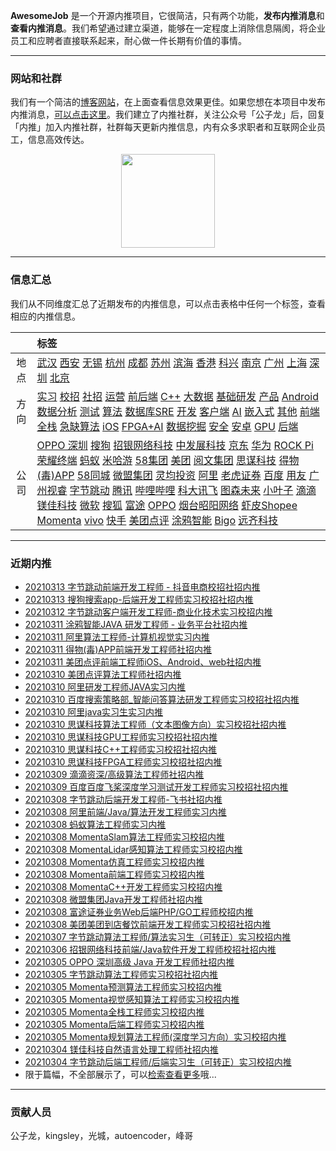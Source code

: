 
 

**AwesomeJob** 是一个开源内推项目，它很简洁，只有两个功能，**发布内推消息**和**查看内推消息**。我们希望通过建立渠道，能够在一定程度上消除信息隔阂，将企业员工和应聘者直接联系起来，耐心做一件长期有价值的事情。

---

### 网站和社群

我们有一个简洁的[博客网站](https://awesomejob.gitee.io/)，在上面查看信息效果更佳。如果您想在本项目中发布内推消息，[可以点击这里](https://wj.qq.com/s2/8043669/40c0)。我们建立了内推社群，关注公众号「公子龙」后，回复「内推」加入内推社群，社群每天更新内推信息，内有众多求职者和互联网企业员工，信息高效传达。

<div align=center><img src="https://img-blog.csdnimg.cn/20210306220847278.jpg?x-oss-process=type_ZmFuZ3poZW5naGVpdGk,shadow_10,text_aHR0cHM6Ly9ibG9nLmNzZG4ubmV0L0RvSmludGlhbg==,size_16,color_FFFFFF,t_70#pic_center" width="150"/></div>


--- 
### 信息汇总

我们从不同维度汇总了近期发布的内推信息，可以点击表格中任何一个标签，查看相应的内推信息。

||标签|
|:---:|:---|
|地点|[武汉](https://awesomejob.gitee.io/tags/武汉)  [西安](https://awesomejob.gitee.io/tags/西安)  [无锡](https://awesomejob.gitee.io/tags/无锡)  [杭州](https://awesomejob.gitee.io/tags/杭州)  [成都](https://awesomejob.gitee.io/tags/成都)  [苏州](https://awesomejob.gitee.io/tags/苏州)  [滨海](https://awesomejob.gitee.io/tags/滨海)  [香港](https://awesomejob.gitee.io/tags/香港)  [科兴](https://awesomejob.gitee.io/tags/科兴)  [南京](https://awesomejob.gitee.io/tags/南京)  [广州](https://awesomejob.gitee.io/tags/广州)  [上海](https://awesomejob.gitee.io/tags/上海)  [深圳](https://awesomejob.gitee.io/tags/深圳)  [北京](https://awesomejob.gitee.io/tags/北京)|
|方向|[实习](https://awesomejob.gitee.io/series/实习)  [校招](https://awesomejob.gitee.io/series/校招)  [社招](https://awesomejob.gitee.io/series/社招)	[运营](https://awesomejob.gitee.io/categories/运营)  [前后端](https://awesomejob.gitee.io/categories/前后端)  [C++](https://awesomejob.gitee.io/categories/c++)  [大数据](https://awesomejob.gitee.io/categories/大数据)  [基础研发](https://awesomejob.gitee.io/categories/基础研发)  [产品](https://awesomejob.gitee.io/categories/产品)  [Android](https://awesomejob.gitee.io/categories/android)  [数据分析](https://awesomejob.gitee.io/categories/数据分析)  [测试](https://awesomejob.gitee.io/categories/测试)  [算法](https://awesomejob.gitee.io/categories/算法)  [数据库SRE](https://awesomejob.gitee.io/categories/数据库sre)  [开发](https://awesomejob.gitee.io/categories/开发)  [客户端](https://awesomejob.gitee.io/categories/客户端)  [AI](https://awesomejob.gitee.io/categories/ai)  [嵌入式](https://awesomejob.gitee.io/categories/嵌入式)  [其他](https://awesomejob.gitee.io/categories/其他)  [前端](https://awesomejob.gitee.io/categories/前端)  [全栈](https://awesomejob.gitee.io/categories/全栈)  [急缺算法](https://awesomejob.gitee.io/categories/急缺算法)  [iOS](https://awesomejob.gitee.io/categories/ios)  [FPGA+AI](https://awesomejob.gitee.io/categories/fpga+ai)  [数据挖掘](https://awesomejob.gitee.io/categories/数据挖掘)  [安全](https://awesomejob.gitee.io/categories/安全)  [安卓](https://awesomejob.gitee.io/categories/安卓)  [GPU](https://awesomejob.gitee.io/categories/gpu)  [后端](https://awesomejob.gitee.io/categories/后端)|
|公司|[OPPO 深圳](https://awesomejob.gitee.io/tags/oppo-深圳)  [搜狗](https://awesomejob.gitee.io/tags/搜狗)  [招银网络科技](https://awesomejob.gitee.io/tags/招银网络科技)  [中发展科技](https://awesomejob.gitee.io/tags/中发展科技)  [京东](https://awesomejob.gitee.io/tags/京东)  [华为](https://awesomejob.gitee.io/tags/华为)  [ROCK Pi](https://awesomejob.gitee.io/tags/rock-pi)  [荣耀终端](https://awesomejob.gitee.io/tags/荣耀终端)  [蚂蚁](https://awesomejob.gitee.io/tags/蚂蚁)  [米哈游](https://awesomejob.gitee.io/tags/米哈游)  [58集团](https://awesomejob.gitee.io/tags/58集团)  [美团](https://awesomejob.gitee.io/tags/美团)  [阅文集团](https://awesomejob.gitee.io/tags/阅文集团)  [思谋科技](https://awesomejob.gitee.io/tags/思谋科技)  [得物(毒)APP](https://awesomejob.gitee.io/tags/得物(毒)app)  [58同城](https://awesomejob.gitee.io/tags/58同城)  [微盟集团](https://awesomejob.gitee.io/tags/微盟集团)  [灵均投资](https://awesomejob.gitee.io/tags/灵均投资)  [阿里](https://awesomejob.gitee.io/tags/阿里)  [老虎证券](https://awesomejob.gitee.io/tags/老虎证券)  [百度](https://awesomejob.gitee.io/tags/百度)  [用友](https://awesomejob.gitee.io/tags/用友)  [广州视睿](https://awesomejob.gitee.io/tags/广州视睿)  [字节跳动](https://awesomejob.gitee.io/tags/字节跳动)  [腾讯](https://awesomejob.gitee.io/tags/腾讯)  [哔哩哔哩](https://awesomejob.gitee.io/tags/哔哩哔哩)  [科大讯飞](https://awesomejob.gitee.io/tags/科大讯飞)  [图森未来](https://awesomejob.gitee.io/tags/图森未来)  [小叶子](https://awesomejob.gitee.io/tags/小叶子)  [滴滴](https://awesomejob.gitee.io/tags/滴滴)  [镁佳科技](https://awesomejob.gitee.io/tags/镁佳科技)  [微软](https://awesomejob.gitee.io/tags/微软)  [搜狐](https://awesomejob.gitee.io/tags/搜狐)  [富途](https://awesomejob.gitee.io/tags/富途)  [OPPO](https://awesomejob.gitee.io/tags/oppo)  [烟台昭阳网络](https://awesomejob.gitee.io/tags/烟台昭阳网络)  [虾皮Shopee](https://awesomejob.gitee.io/tags/虾皮shopee)  [Momenta](https://awesomejob.gitee.io/tags/momenta)  [vivo](https://awesomejob.gitee.io/tags/vivo)  [快手](https://awesomejob.gitee.io/tags/快手)  [美团点评](https://awesomejob.gitee.io/tags/美团点评)  [涂鸦智能](https://awesomejob.gitee.io/tags/涂鸦智能)  [Bigo](https://awesomejob.gitee.io/tags/bigo)  [远齐科技](https://awesomejob.gitee.io/tags/远齐科技)|
--- 

### 近期内推 
- [20210313  字节跳动前端开发工程师 - 抖音电商校招社招内推](https://awesomejob.gitee.io/posts/jobs/job_122)
- [20210313  搜狗搜索app-后端开发工程师实习校招社招内推](https://awesomejob.gitee.io/posts/jobs/job_121)
- [20210312  字节跳动客户端开发工程师-商业化技术实习校招内推](https://awesomejob.gitee.io/posts/jobs/job_120)
- [20210311  涂鸦智能JAVA 研发工程师 - 业务平台社招内推](https://awesomejob.gitee.io/posts/jobs/job_119)
- [20210311  阿里算法工程师-计算机视觉实习内推](https://awesomejob.gitee.io/posts/jobs/job_118)
- [20210311  得物(毒)APP前端开发工程师社招内推](https://awesomejob.gitee.io/posts/jobs/job_117)
- [20210311  美团点评前端工程师iOS、Android、web社招内推](https://awesomejob.gitee.io/posts/jobs/job_116)
- [20210310  美团点评算法工程师社招内推](https://awesomejob.gitee.io/posts/jobs/job_115)
- [20210310  阿里研发工程师JAVA实习内推](https://awesomejob.gitee.io/posts/jobs/job_114)
- [20210310  百度搜索策略部_智能问答算法研发工程师实习校招社招内推](https://awesomejob.gitee.io/posts/jobs/job_113)
- [20210310  阿里java实习生实习内推](https://awesomejob.gitee.io/posts/jobs/job_112)
- [20210310  思谋科技算法工程师（文本图像方向）实习校招社招内推](https://awesomejob.gitee.io/posts/jobs/job_111)
- [20210310  思谋科技GPU工程师实习校招社招内推](https://awesomejob.gitee.io/posts/jobs/job_110)
- [20210310  思谋科技C++工程师实习校招社招内推](https://awesomejob.gitee.io/posts/jobs/job_109)
- [20210310  思谋科技FPGA工程师实习校招社招内推](https://awesomejob.gitee.io/posts/jobs/job_108)
- [20210309  滴滴资深/高级算法工程师社招内推](https://awesomejob.gitee.io/posts/jobs/job_107)
- [20210309  百度百度飞桨深度学习测试开发工程师实习校招社招内推](https://awesomejob.gitee.io/posts/jobs/job_106)
- [20210308  字节跳动后端开发工程师-飞书社招内推](https://awesomejob.gitee.io/posts/jobs/job_105)
- [20210308  阿里前端/Java/算法开发工程师实习内推](https://awesomejob.gitee.io/posts/jobs/job_104)
- [20210308  蚂蚁算法工程师实习内推](https://awesomejob.gitee.io/posts/jobs/job_103)
- [20210308  MomentaSlam算法工程师实习校招内推](https://awesomejob.gitee.io/posts/jobs/job_102)
- [20210308  MomentaLidar感知算法工程师实习校招内推](https://awesomejob.gitee.io/posts/jobs/job_101)
- [20210308  Momenta仿真工程师实习校招内推](https://awesomejob.gitee.io/posts/jobs/job_100)
- [20210308  Momenta前端工程师实习校招内推](https://awesomejob.gitee.io/posts/jobs/job_99)
- [20210308  MomentaC++开发工程师实习校招内推](https://awesomejob.gitee.io/posts/jobs/job_98)
- [20210308  微盟集团Java开发工程师社招内推](https://awesomejob.gitee.io/posts/jobs/job_97)
- [20210308  富途证券业务Web后端PHP/GO工程师校招内推](https://awesomejob.gitee.io/posts/jobs/job_96)
- [20210308  美团美团到店餐饮前端开发工程师实习校招社招内推](https://awesomejob.gitee.io/posts/jobs/job_95)
- [20210307  字节跳动算法工程师/算法实习生（可转正）实习校招内推](https://awesomejob.gitee.io/posts/jobs/job_94)
- [20210306  招银网络科技前端/Java软件开发工程师校招社招内推](https://awesomejob.gitee.io/posts/jobs/job_93)
- [20210305  OPPO 深圳高级 Java 开发工程师社招内推](https://awesomejob.gitee.io/posts/jobs/job_92)
- [20210305  字节跳动算法工程师实习校招社招内推](https://awesomejob.gitee.io/posts/jobs/job_91)
- [20210305  Momenta预测算法工程师实习校招内推](https://awesomejob.gitee.io/posts/jobs/job_90)
- [20210305  Momenta视觉感知算法工程师实习校招内推](https://awesomejob.gitee.io/posts/jobs/job_89)
- [20210305  Momenta全栈工程师实习校招内推](https://awesomejob.gitee.io/posts/jobs/job_88)
- [20210305  Momenta后端工程师实习校招内推](https://awesomejob.gitee.io/posts/jobs/job_87)
- [20210305  Momenta规划算法工程师(深度学习方向）实习校招内推](https://awesomejob.gitee.io/posts/jobs/job_86)
- [20210304  镁佳科技自然语言处理工程师社招内推](https://awesomejob.gitee.io/posts/jobs/job_85)
- [20210304  字节跳动后端工程师/后端实习生（可转正）实习校招内推](https://awesomejob.gitee.io/posts/jobs/job_84)
- 限于篇幅，不全部展示了，可以[检索查看更多](https://awesomejob.gitee.io/)哦...
--- 
### 贡献人员
公子龙，kingsley，光城，autoencoder，峰哥